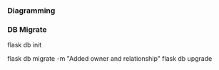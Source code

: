 ### Diagramming 



### DB Migrate
flask db init 

flask db migrate -m "Added owner and relationship"
flask db upgrade

